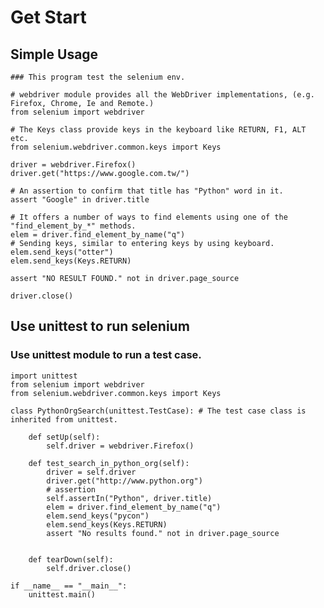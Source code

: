 # Get Start

## Simple Usage

	### This program test the selenium env.

	# webdriver module provides all the WebDriver implementations, (e.g. Firefox, Chrome, Ie and Remote.)
	from selenium import webdriver
	
	# The Keys class provide keys in the keyboard like RETURN, F1, ALT etc.
	from selenium.webdriver.common.keys import Keys
	
	driver = webdriver.Firefox()
	driver.get("https://www.google.com.tw/")
	
	# An assertion to confirm that title has "Python" word in it.
	assert "Google" in driver.title
	
	# It offers a number of ways to find elements using one of the "find_element_by_*" methods.
	elem = driver.find_element_by_name("q")
	# Sending keys, similar to entering keys by using keyboard.
	elem.send_keys("otter")
	elem.send_keys(Keys.RETURN)
	
	assert "NO RESULT FOUND." not in driver.page_source
	
	driver.close()

## Use unittest to run selenium

### Use unittest module to run a test case.

	import unittest
	from selenium import webdriver
	from selenium.webdriver.common.keys import Keys
	
	class PythonOrgSearch(unittest.TestCase): # The test case class is inherited from unittest.
	
	    def setUp(self):
	        self.driver = webdriver.Firefox()
	
	    def test_search_in_python_org(self):
	        driver = self.driver
	        driver.get("http://www.python.org")
	        # assertion
	        self.assertIn("Python", driver.title)
	        elem = driver.find_element_by_name("q")
	        elem.send_keys("pycon")
	        elem.send_keys(Keys.RETURN)
	        assert "No results found." not in driver.page_source
	
	
	    def tearDown(self):
	        self.driver.close()
	
	if __name__ == "__main__":
	    unittest.main()

